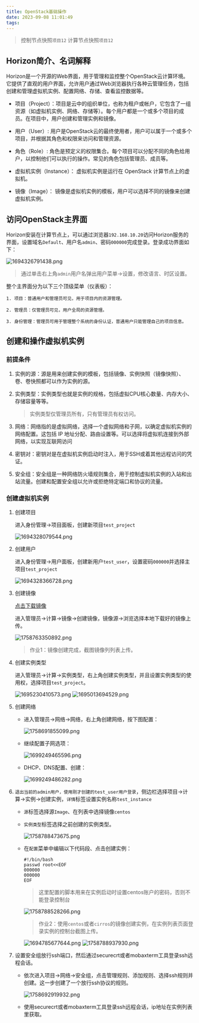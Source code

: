 ```yaml
---
title: OpenStack基础操作
date: 2023-09-08 11:01:49 
tags:
---
```


>控制节点快照`项目12`
>计算节点快照`项目12`

## Horizon简介、名词解释

Horizon是一个开源的Web界面，用于管理和监控整个OpenStack云计算环境。它提供了直观的用户界面，允许用户通过Web浏览器执行各种云管理任务，包括创建和管理虚拟机实例、配置网络、存储、查看监控数据等。

* 项目（Project）：项目是云中的组织单位，也称为租户或帐户，它包含了一组资源（如虚拟机实例、网络、存储等）。每个用户都是一个或多个项目的成员。在项目中，用户创建和管理实例和镜像。

* 用户（User）:  用户是OpenStack云的最终使用者，用户可以属于一个或多个项目，并根据其角色和权限来访问和管理资源。

* 角色（Role）: 角色是预定义的权限集合。每个项目可以分配不同的角色给用户，以控制他们可以执行的操作。常见的角色包括管理员、成员等。

* 虚拟机实例（Instance）： 虚拟机实例是运行在 OpenStack 计算节点上的虚拟机。

* 镜像（Image）： 镜像是虚拟机实例的模板，用户可以选择不同的镜像来创建虚拟机实例。

## 访问OpenStack主界面

Horizon安装在计算节点上，可以通过浏览器`192.168.10.20`访问Horizon服务的界面，设置域名`Default`、用户名`admin`、密码`000000`完成登录。登录成功界面如下：

![1694326791438.png](https://lsky.taojie.fun:52222/i/2023/09/10/2023-09-10-1694326793.png)

>通过单击右上角`admin`用户名弹出用户菜单->设置，修改语言、时区设置。

整个主界面分为以下三个顶级菜单（仪表板）：

    1. 项目：普通用户和管理员可见，用于项目内的资源管理。

    2. 管理员：仅管理员可见，用户全局的资源管理。

    3. 身份管理：管理员可用于管理整个系统的身份认证，普通用户只能管理自己的项目信息。

## 创建和操作虚拟机实例

### 前提条件

1. 实例的源：源是用来创建实例的模板，包括镜像、实例快照（镜像快照）、卷、卷快照都可以作为实例的源。

2. 实例类型：实例类型也就是实例的规格，包括虚拟CPU核心数量、内存大小、存储容量等等。

    >实例类型仅管理员所有，只有管理员有权访问。

3. 网络：网络指的是虚拟网络，选择一个虚拟网络和子网，以确定虚拟机实例的网络配置。这包括 IP 地址分配、路由设置等。可以选择将虚拟机连接到外部网络，以实现互联网访问

4. 密钥对：密钥对是在虚拟机实例启动时注入，用于SSH或着其他远程访问的凭证。

5. 安全组：安全组是一种网络防火墙规则集合，用于控制虚拟机实例的入站和出站流量。创建和配置安全组以允许或拒绝特定端口和协议的流量。
  
### 创建虚拟机实例

1. 创建项目

   进入身份管理->项目面板，创建新项目`test_project`

    ![1694328079544.png](https://lsky.taojie.fun:52222/i/2023/09/10/2023-09-10-1694328081.png)

2. 创建用户

    进入身份管理->用户面板，创建新用户`test_user`，设置密码`000000`并选择主项目`test_project`

    <img src="https://lsky.taojie.fun:52222/i/2023/09/10/2023-09-10-1694328368.png" alt="1694328366728.png" title="1694328366728.png" />

3. 创建镜像

    [点击下载镜像](https://fast-mirror.isrc.ac.cn/centos-cloud/centos/7/images/CentOS-7-x86_64-GenericCloud-2003.qcow2)

    进入管理员->计算->镜像->创建镜像，镜像源->浏览选择本地下载好的镜像上传。

    <img src="https://lsky.taojie.fun:52222/i/2025/09/25/2025-09-25-1758763462.png" alt="1758763350892.png" title="1758763350892.png" />

   >作业1：镜像创建完成，截图镜像列列表上传。

4. 创建实例类型

    进入管理员->计算->实例类型，右上角创建实例类型，并且设置实例类型的使用权，选择项目`test_project`。

    <img src="https://lsky.taojie.fun:52222/i/2023/09/21/2023-09-21-1695230412.png" alt="1695230410573.png" title="1695230410573.png" />

    <img src="https://lsky.taojie.fun:52222/i/2023/09/18/2023-09-18-1695013697.png" alt="1695013694529.png" title="1695013694529.png" />

5. 创建网络

    * 进入管理员->网络->网络，右上角创建网络，按下图配置：

        <img src="https://lsky.taojie.fun:52222/i/2025/09/24/2025-09-24-1758691964.png" alt="1758691855099.png" title="1758691855099.png" />

    * 继续配置子网选项：

        <img src="https://lsky.taojie.fun:52222/i/2023/11/06/2023-11-06-1699249465.png" alt="1699249465596.png" title="1699249465596.png" />

    * DHCP、DNS配置、创建：

        <img src="https://lsky.taojie.fun:52222/i/2023/11/06/2023-11-06-1699249486.png" alt="1699249486282.png" title="1699249486282.png" />

6. `退出当前的admin用户，使用刚才创建的test_user用户登录`，侧边栏选择项目->计算->实例->创建实例，`详情`标签设置实例名称`test_instance`

    * `源`标签选择源`Image`、在列表中选择镜像`centos`

    * `实例类型`标签选择之前创建的实例类型。

        <img src="https://lsky.taojie.fun:52222/i/2025/09/25/2025-09-25-1758788585.png" alt="1758788473675.png" title="1758788473675.png" />

    * 在`配置`菜单中编辑以下代码段、点击创建实例：

        ```text
        #!/bin/bash
        passwd root<<EOF
        000000
        000000
        EOF
        ```

        >这里配置的脚本用来在实例启动时设置centos账户的密码，否则不能登录控制台

        <img src="https://lsky.taojie.fun:52222/i/2025/09/25/2025-09-25-1758788640.png" alt="1758788528266.png" title="1758788528266.png" />

        >作业2：使用`centos`或者`cirros`的镜像创建实例，在实例列表页面登录实例的控制台截图上传。

        <img src="https://lsky.taojie.fun:52222/i/2023/09/15/2023-09-15-1694785678.png" alt="1694785677644.png" title="1694785677644.png" />

        <img src="https://lsky.taojie.fun:52222/i/2025/09/25/2025-09-25-1758789049.png" alt="1758788937930.png" title="1758788937930.png" />

7. 设置安全组放行ssh端口，然后通过securecrt或者mobaxterm工具登录ssh远程会话。

    * 依次进入项目->网络->安全组，点击管理规则、添加规则、选择ssh规则并创建。这一步创建了一个放行ssh协议的规则。

        <img src="https://lsky.taojie.fun:52222/i/2025/09/24/2025-09-24-1758693029.png" alt="1758692919932.png" title="1758692919932.png" />

    * 使用securecrt或者mobaxterm工具登录ssh远程会话，ip地址在实例列表里获取。
